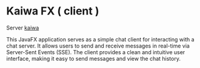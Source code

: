 # Kaiwa FX ( client )
Server [kaiwa](https://github.com/Radioo/kaiwa)

This JavaFX application serves as a simple chat client for interacting with a chat server. It allows users to send and receive messages in real-time via Server-Sent Events (SSE). The client provides a clean and intuitive user interface, making it easy to send messages and view the chat history.